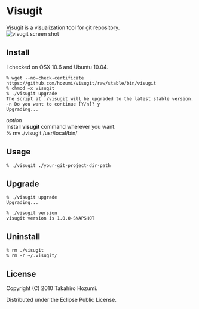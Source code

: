 # Visugit
Visugit is a visualization tool for git repository.<br>
<img src="https://github.com/downloads/hozumi/visugit/visugit_screen1.png" alt="visugit screen shot" title="visugit screenshot" align="center" />
## Install
I checked on OSX 10.6 and Ubuntu 10.04.<br>

    % wget --no-check-certificate https://github.com/hozumi/visugit/raw/stable/bin/visugit
    % chmod +x visugit
    % ./visugit upgrade
    The script at ./visugit will be upgraded to the latest stable version.
    -n Do you want to continue [Y/n]? y
    Upgrading...

*option*<br>
Install **visugit** command wherever you want.<br>
    % mv ./visugit /usr/local/bin/
    
## Usage
    % ./visugit ./your-git-project-dir-path


## Upgrade
    % ./visugit upgrade
    Upgrading...

    % ./visugit version
    visugit version is 1.0.0-SNAPSHOT

## Uninstall
    % rm ./visugit
    % rm -r ~/.visugit/

## License

Copyright (C) 2010 Takahiro Hozumi.

Distributed under the Eclipse Public License.